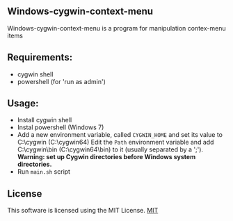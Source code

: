 
## Windows-cygwin-context-menu
Windows-cygwin-context-menu is a program for manipulation contex-menu items

## Requirements:
- cygwin shell
- powershell (for 'run as admin')

## Usage:
- Install cygwin shell
- Instal powershell (Windows 7)
- Add a new environment variable, called `CYGWIN_HOME` and set its value to C:\cygwin (C:\cygwin64)
 Edit the `Path` environment variable and add C:\cygwin\bin (C:\cygwin64\bin) to it (usually separated by a ';').
 **Warning: set up Cygwin directories before Windows system directories.**
- Run `main.sh` script 

## License
This software is licensed using the MIT License.  [MIT](https://choosealicense.com/licenses/mit/)